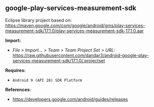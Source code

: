 ## google-play-services-measurement-sdk

Eclipse library project based on:<br/>
https://maven.google.com/com/google/android/gms/play-services-measurement-sdk/17.1.0/play-services-measurement-sdk-17.1.0.aar

**Import:**
- _File > Import... > Team > Team Project Set > URL:_<br/>
  https://raw.githubusercontent.com/dandar3/android-google-play-services-measurement-sdk/17.1.0/.projectset

**Requires:**
- `Android 9 (API 28) SDK Platform`

**References:**
- https://developers.google.com/android/guides/releases